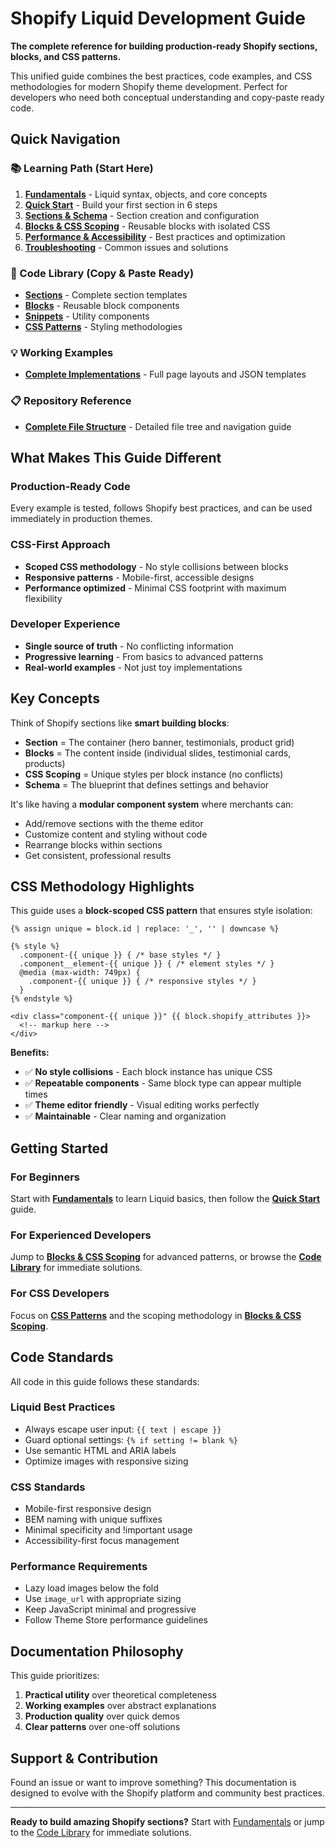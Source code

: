# Shopify Liquid Development Guide

**The complete reference for building production-ready Shopify sections, blocks, and CSS patterns.**

This unified guide combines the best practices, code examples, and CSS methodologies for modern Shopify theme development. Perfect for developers who need both conceptual understanding and copy-paste ready code.

## Quick Navigation

### 📚 Learning Path (Start Here)
1. **[Fundamentals](./01-fundamentals.md)** - Liquid syntax, objects, and core concepts
2. **[Quick Start](./02-quick-start.md)** - Build your first section in 6 steps
3. **[Sections & Schema](./03-sections-and-schema.md)** - Section creation and configuration
4. **[Blocks & CSS Scoping](./04-blocks-and-css-scoping.md)** - Reusable blocks with isolated CSS
5. **[Performance & Accessibility](./05-performance-and-accessibility.md)** - Best practices and optimization
6. **[Troubleshooting](./06-troubleshooting.md)** - Common issues and solutions

### 🔧 Code Library (Copy & Paste Ready)
- **[Sections](./code-library/sections/)** - Complete section templates
- **[Blocks](./code-library/blocks/)** - Reusable block components
- **[Snippets](./code-library/snippets/)** - Utility components
- **[CSS Patterns](./code-library/css-patterns/)** - Styling methodologies

### 💡 Working Examples
- **[Complete Implementations](./examples/)** - Full page layouts and JSON templates

### 📋 Repository Reference
- **[Complete File Structure](../STRUCTURE.md)** - Detailed file tree and navigation guide

## What Makes This Guide Different

### Production-Ready Code
Every example is tested, follows Shopify best practices, and can be used immediately in production themes.

### CSS-First Approach
- **Scoped CSS methodology** - No style collisions between blocks
- **Responsive patterns** - Mobile-first, accessible designs
- **Performance optimized** - Minimal CSS footprint with maximum flexibility

### Developer Experience
- **Single source of truth** - No conflicting information
- **Progressive learning** - From basics to advanced patterns
- **Real-world examples** - Not just toy implementations

## Key Concepts

Think of Shopify sections like **smart building blocks**:

- **Section** = The container (hero banner, testimonials, product grid)
- **Blocks** = The content inside (individual slides, testimonial cards, products)
- **CSS Scoping** = Unique styles per block instance (no conflicts)
- **Schema** = The blueprint that defines settings and behavior

It's like having a **modular component system** where merchants can:
- Add/remove sections with the theme editor
- Customize content and styling without code
- Rearrange blocks within sections
- Get consistent, professional results

## CSS Methodology Highlights

This guide uses a **block-scoped CSS pattern** that ensures style isolation:

```liquid
{% assign unique = block.id | replace: '_', '' | downcase %}

{% style %}
  .component-{{ unique }} { /* base styles */ }
  .component__element-{{ unique }} { /* element styles */ }
  @media (max-width: 749px) {
    .component-{{ unique }} { /* responsive styles */ }
  }
{% endstyle %}

<div class="component-{{ unique }}" {{ block.shopify_attributes }}>
  <!-- markup here -->
</div>
```

**Benefits:**
- ✅ **No style collisions** - Each block instance has unique CSS
- ✅ **Repeatable components** - Same block type can appear multiple times
- ✅ **Theme editor friendly** - Visual editing works perfectly
- ✅ **Maintainable** - Clear naming and organization

## Getting Started

### For Beginners
Start with **[Fundamentals](./01-fundamentals.md)** to learn Liquid basics, then follow the **[Quick Start](./02-quick-start.md)** guide.

### For Experienced Developers
Jump to **[Blocks & CSS Scoping](./04-blocks-and-css-scoping.md)** for advanced patterns, or browse the **[Code Library](./code-library/)** for immediate solutions.

### For CSS Developers
Focus on **[CSS Patterns](./code-library/css-patterns/)** and the scoping methodology in **[Blocks & CSS Scoping](./04-blocks-and-css-scoping.md)**.

## Code Standards

All code in this guide follows these standards:

### Liquid Best Practices
- Always escape user input: `{{ text | escape }}`
- Guard optional settings: `{% if setting != blank %}`
- Use semantic HTML and ARIA labels
- Optimize images with responsive sizing

### CSS Standards
- Mobile-first responsive design
- BEM naming with unique suffixes
- Minimal specificity and !important usage
- Accessibility-first focus management

### Performance Requirements
- Lazy load images below the fold
- Use `image_url` with appropriate sizing
- Keep JavaScript minimal and progressive
- Follow Theme Store performance guidelines

## Documentation Philosophy

This guide prioritizes:
1. **Practical utility** over theoretical completeness
2. **Working examples** over abstract explanations
3. **Production quality** over quick demos
4. **Clear patterns** over one-off solutions

## Support & Contribution

Found an issue or want to improve something? This documentation is designed to evolve with the Shopify platform and community best practices.

---

**Ready to build amazing Shopify sections?** Start with [Fundamentals](./01-fundamentals.md) or jump to the [Code Library](./code-library/) for immediate solutions.